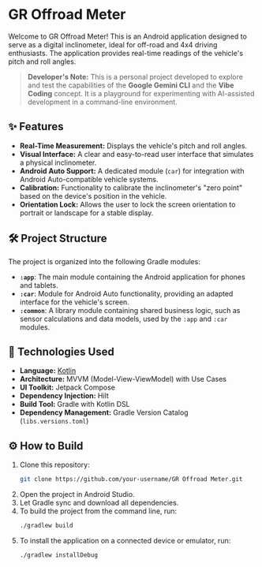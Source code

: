# GR Offroad Meter

Welcome to GR Offroad Meter! This is an Android application designed to serve as a digital inclinometer, ideal for off-road and 4x4 driving enthusiasts. The application provides real-time readings of the vehicle's pitch and roll angles.

> **Developer's Note:** This is a personal project developed to explore and test the capabilities of the **Google Gemini CLI** and the **Vibe Coding** concept. It is a playground for experimenting with AI-assisted development in a command-line environment.

## ✨ Features

- **Real-Time Measurement:** Displays the vehicle's pitch and roll angles.
- **Visual Interface:** A clear and easy-to-read user interface that simulates a physical inclinometer.
- **Android Auto Support:** A dedicated module (`car`) for integration with Android Auto-compatible vehicle systems.
- **Calibration:** Functionality to calibrate the inclinometer's "zero point" based on the device's position in the vehicle.
- **Orientation Lock:** Allows the user to lock the screen orientation to portrait or landscape for a stable display.

## 🛠️ Project Structure

The project is organized into the following Gradle modules:

- **`:app`**: The main module containing the Android application for phones and tablets.
- **`:car`**: Module for Android Auto functionality, providing an adapted interface for the vehicle's screen.
- **`:common`**: A library module containing shared business logic, such as sensor calculations and data models, used by the `:app` and `:car` modules.

## 🚀 Technologies Used

- **Language:** [Kotlin](https://kotlinlang.org/)
- **Architecture:** MVVM (Model-View-ViewModel) with Use Cases
- **UI Toolkit:** Jetpack Compose
- **Dependency Injection:** Hilt
- **Build Tool:** Gradle with Kotlin DSL
- **Dependency Management:** Gradle Version Catalog (`libs.versions.toml`)

## ⚙️ How to Build

1.  Clone this repository:
    ```bash
    git clone https://github.com/your-username/GR Offroad Meter.git
    ```
2.  Open the project in Android Studio.
3.  Let Gradle sync and download all dependencies.
4.  To build the project from the command line, run:
    ```bash
    ./gradlew build
    ```
5.  To install the application on a connected device or emulator, run:
    ```bash
    ./gradlew installDebug
    ```
